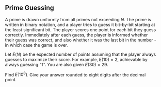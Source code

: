## Prime Guessing

A prime is drawn uniformly from all primes not exceeding $N$. The prime is written in binary notation, and a player tries to guess it bit-by-bit starting at the least significant bit. The player scores one point for each bit they guess correctly. Immediately after each guess, the player is informed whether their guess was correct, and also whether it was the last bit in the number - in which case the game is over.

Let $E(N)$ be the expected number of points assuming that the player always guesses to maximize their score. For example, $E(10)=2$, achievable by always guessing "1". You are also given $E(30)=29$.

Find $E(10^8)$. Give your answer rounded to eight digits after the decimal point.
